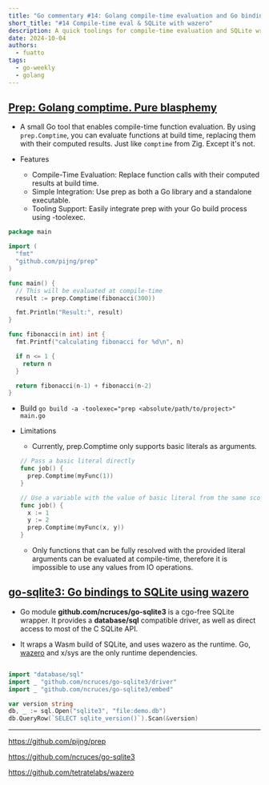 ```yaml
---
title: "Go commentary #14: Golang compile-time evaluation and Go bindings to SQLite using wazero"
short_title: "#14 Compile-time eval & SQLite with wazero"
description: A quick toolings for compile-time evaluation and SQLite wrapper with WebAssembly runtime for Go
date: 2024-10-04
authors:
  - fuatto
tags:
  - go-weekly
  - golang
---
```


## [Prep: Golang comptime. Pure blasphemy](https://github.com/pijng/prep)

- A small Go tool that enables compile-time function evaluation. By using `prep.Comptime`, you can evaluate functions at build time, replacing them with their computed results. Just like `comptime` from Zig. Except it's not.

- Features
  - Compile-Time Evaluation: Replace function calls with their computed results at build time.
  - Simple Integration: Use prep as both a Go library and a standalone executable.
  - Tooling Support: Easily integrate prep with your Go build process using -toolexec.

```go
package main

import (
  "fmt"
  "github.com/pijng/prep"
)

func main() {
  // This will be evaluated at compile-time
  result := prep.Comptime(fibonacci(300))

  fmt.Println("Result:", result)
}

func fibonacci(n int) int {
  fmt.Printf("calculating fibonacci for %d\n", n)

  if n <= 1 {
    return n
  }

  return fibonacci(n-1) + fibonacci(n-2)
}
```

- Build `go build -a -toolexec="prep <absolute/path/to/project>" main.go`

- Limitations

  - Currently, prep.Comptime only supports basic literals as arguments.

  ```go
  // Pass a basic literal directly
  func job() {
    prep.Comptime(myFunc(1))
  }

  // Use a variable with the value of basic literal from the same scope as wrapped function
  func job() {
    x := 1
    y := 2
    prep.Comptime(myFunc(x, y))
  }
  ```

  - Only functions that can be fully resolved with the provided literal arguments can be evaluated at compile-time, therefore it is impossible to use any values from IO operations.

## [go-sqlite3: Go bindings to SQLite using wazero](https://github.com/ncruces/go-sqlite3)

- Go module **github.com/ncruces/go-sqlite3** is a cgo-free SQLite wrapper. It provides a **database/sql** compatible driver, as well as direct access to most of the C SQLite API.

- It wraps a Wasm build of SQLite, and uses wazero as the runtime. Go, [wazero](https://github.com/tetratelabs/wazero) and x/sys are the only runtime dependencies.

```go

import "database/sql"
import _ "github.com/ncruces/go-sqlite3/driver"
import _ "github.com/ncruces/go-sqlite3/embed"

var version string
db, _ := sql.Open("sqlite3", "file:demo.db")
db.QueryRow(`SELECT sqlite_version()`).Scan(&version)
```

---

https://github.com/pijng/prep

https://github.com/ncruces/go-sqlite3

https://github.com/tetratelabs/wazero
